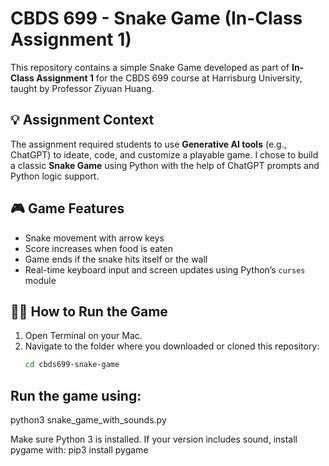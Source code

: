 # CBDS 699 - Snake Game (In-Class Assignment 1)

This repository contains a simple Snake Game developed as part of **In-Class Assignment 1** for the CBDS 699 course at Harrisburg University, taught by Professor Ziyuan Huang.

## 💡 Assignment Context
The assignment required students to use **Generative AI tools** (e.g., ChatGPT) to ideate, code, and customize a playable game. I chose to build a classic **Snake Game** using Python with the help of ChatGPT prompts and Python logic support.

## 🎮 Game Features
- Snake movement with arrow keys
- Score increases when food is eaten
- Game ends if the snake hits itself or the wall
- Real-time keyboard input and screen updates using Python’s `curses` module

## 🧑‍💻 How to Run the Game
1. Open Terminal on your Mac.
2. Navigate to the folder where you downloaded or cloned this repository:
   ```bash
   cd cbds699-snake-game
## Run the game using: 
python3 snake_game_with_sounds.py

Make sure Python 3 is installed. If your version includes sound, install pygame with:  pip3 install pygame
